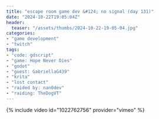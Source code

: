 ```yaml
---
title: "escape room game dev &#124; no signal (day 131)"
date: "2024-10-22T19:05:04Z"
header:
  teaser: "/assets/thumbs/2024-10-22-19-05-04.jpg"
categories:
- "game development"
- "twitch"
tags:
- "code: gdscript"
- "game: Hope Never Dies"
- "godot"
- "guest: GabriellaG439"
- "krita"
- "lost contact"
- "raided by: nan0dev"
- "raiding: TheDogVT"
---
```

{% include video id="1022762756" provider="vimeo" %}
